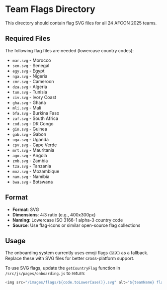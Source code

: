 # Team Flags Directory

This directory should contain flag SVG files for all 24 AFCON 2025 teams.

## Required Files

The following flag files are needed (lowercase country codes):

- `mar.svg` - Morocco
- `sen.svg` - Senegal
- `egy.svg` - Egypt
- `nga.svg` - Nigeria
- `cmr.svg` - Cameroon
- `dza.svg` - Algeria
- `tun.svg` - Tunisia
- `civ.svg` - Ivory Coast
- `gha.svg` - Ghana
- `mli.svg` - Mali
- `bfa.svg` - Burkina Faso
- `zaf.svg` - South Africa
- `cod.svg` - DR Congo
- `gin.svg` - Guinea
- `gab.svg` - Gabon
- `uga.svg` - Uganda
- `cpv.svg` - Cape Verde
- `mrt.svg` - Mauritania
- `ago.svg` - Angola
- `zmb.svg` - Zambia
- `tza.svg` - Tanzania
- `moz.svg` - Mozambique
- `nam.svg` - Namibia
- `bwa.svg` - Botswana

## Format

- **Format**: SVG
- **Dimensions**: 4:3 ratio (e.g., 400x300px)
- **Naming**: Lowercase ISO 3166-1 alpha-3 country code
- **Source**: Use flag-icons or similar open-source flag collections

## Usage

The onboarding system currently uses emoji flags (🇲🇦) as a fallback. Replace these with SVG files for better cross-platform support.

To use SVG flags, update the `getCountryFlag` function in `/src/js/pages/onboarding.js` to return:

```javascript
<img src="/images/flags/${code.toLowerCase()}.svg" alt="${teamName} flag" />
```
